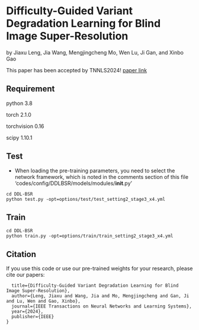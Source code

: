 # Difficulty-Guided Variant Degradation Learning for Blind Image Super-Resolution
by Jiaxu Leng, Jia Wang, Mengjingcheng Mo, Wen Lu, Ji Gan, and Xinbo Gao

This paper has been accepted by TNNLS2024! [paper link](https://ieeexplore.ieee.org/abstract/document/10709871)

## Requirement
python 3.8

torch 2.1.0

torchvision 0.16

scipy 1.10.1

## Test
* When loading the pre-training parameters, you need to select the network framework, which is noted in the comments section of this file ‘codes/config/DDLBSR/models/modules/__init__.py’
```git clone https://github.com/JiaWang0704/DDL-BSR.git
cd DDL-BSR
python test.py -opt=options/test/test_setting2_stage3_x4.yml
```

## Train
```git clone https://github.com/JiaWang0704/DDL-BSR.git
cd DDL-BSR
python train.py -opt=options/train/train_setting2_stage3_x4.yml
```


## Citation
If you use this code or use our pre-trained weights for your research, please cite our papers:
```@article{leng2024difficulty,
  title={Difficulty-Guided Variant Degradation Learning for Blind Image Super-Resolution},
  author={Leng, Jiaxu and Wang, Jia and Mo, Mengjingcheng and Gan, Ji and Lu, Wen and Gao, Xinbo},
  journal={IEEE Transactions on Neural Networks and Learning Systems},
  year={2024},
  publisher={IEEE}
}
```


